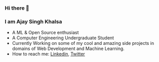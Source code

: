 ### Hi there 👋
### I am Ajay Singh Khalsa
- A ML & Open Source enthusiast
- A Computer Engineering Undergraduate Student 
- Currently Working on some of my cool and amazing side projects in domains of Web Development and Machine Learning.
- How to reach me: 
  [Linkedin](https://www.linkedin.com/in/ajay-singh-khalsa/), [Twitter](https://twitter.com/ajaykhalsa_ak) 


